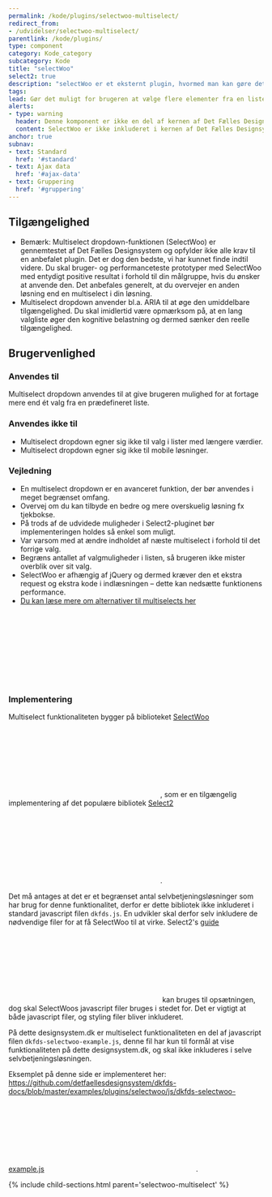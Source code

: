 ```yaml
---
permalink: /kode/plugins/selectwoo-multiselect/
redirect_from:
- /udvidelser/selectwoo-multiselect/
parentlink: /kode/plugins/
type: component
category: Kode_category
subcategory: Kode
title: "selectWoo"
select2: true
description: "selectWoo er et eksternt plugin, hvormed man kan gøre det muligt for brugeren at vælge flere elementer fra en lang liste."
tags:
lead: Gør det muligt for brugeren at vælge flere elementer fra en liste.
alerts:
- type: warning
  header: Denne komponent er ikke en del af kernen af Det Fælles Designsystem
  content: SelectWoo er ikke inkluderet i kernen af Det Fælles Designsystem. For at inkludere SelectWoo skal der inkluderes et eksternt bibliotek, se implementeringsafsnittet nedenfor.<br><br>Det Fælles Designsystem har implementeret et tema til SelectWoo, som findes i <a href="https://github.com/detfaellesdesignsystem/dkfds-plugins" class="icon-link">Plugins projektet<svg class="icon-svg" focusable="false" aria-hidden="true" tabindex="-1"><use xlink:href="#open-in-new"></use></svg></a>.
anchor: true
subnav:
- text: Standard
  href: '#standard'
- text: Ajax data
  href: '#ajax-data'
- text: Gruppering
  href: '#gruppering'
---
```

<h2 class="h4">Tilgængelighed</h2>

- Bemærk: Multiselect dropdown-funktionen (SelectWoo) er gennemtestet af Det Fælles Designsystem og opfylder ikke alle krav til en anbefalet plugin. Det er dog den bedste, vi har kunnet finde indtil videre. Du skal bruger- og performanceteste prototyper med SelectWoo med entydigt positive resultat i forhold til din målgruppe, hvis du ønsker at anvende den. Det anbefales generelt, at du overvejer en anden løsning end en multiselect i din løsning.
- Multiselect dropdown anvender bl.a. ARIA til at øge den umiddelbare tilgængelighed. Du skal imidlertid være opmærksom på, at en lang valgliste øger den kognitive belastning og dermed sænker den reelle tilgængelighed.

<h2 class="h4">Brugervenlighed</h2>
<h3 class="h5">Anvendes til</h3>

Multiselect dropdown anvendes til at give brugeren mulighed for at fortage mere end ét valg fra en prædefineret liste.

<h3 class="h5">Anvendes ikke til</h3>

- Multiselect dropdown egner sig ikke til valg i lister med længere værdier.
- Multiselect dropdown egner sig ikke til mobile løsninger.

<h3 class="h5">Vejledning</h3>

- En multiselect dropdown er en avanceret funktion, der bør anvendes i meget begrænset omfang.
- Overvej om du kan tilbyde en bedre og mere overskuelig løsning fx tjekbokse.
- På trods af de udvidede muligheder i Select2-pluginet bør implementeringen holdes så enkel som muligt.
- Var varsom med at ændre indholdet af næste multiselect i forhold til det forrige valg.
- Begræns antallet af valgmuligheder i listen, så brugeren ikke mister overblik over sit valg.
- SelectWoo er afhængig af jQuery og dermed kræver den et ekstra request og ekstra kode i indlæsningen – dette kan nedsætte funktionens performance.
- <a href="https://medium.com/@kollinz/dropdown-alternatives-for-better-mobile-forms-53e40d641b53" class="icon-link">Du kan læse mere om alternativer til multiselects her<svg class="icon-svg" focusable="false" aria-hidden="true" tabindex="-1"><use xlink:href="#open-in-new"></use></svg></a>

### Implementering

Multiselect funktionaliteten bygger på biblioteket <a href="https://github.com/woocommerce/selectWoo" class="icon-link">SelectWoo<svg class="icon-svg" focusable="false" aria-hidden="true" tabindex="-1"><use xlink:href="#open-in-new"></use></svg></a>, som er en tilgængelig implementering af det populære bibliotek <a href="https://select2.org/" class="icon-link">Select2<svg class="icon-svg" focusable="false" aria-hidden="true" tabindex="-1"><use xlink:href="#open-in-new"></use></svg></a>.

Det må antages at det er et begrænset antal selvbetjeningsløsninger som har brug for denne funktionalitet, derfor er dette bibliotek ikke inkluderet i standard javascript filen `dkfds.js`. En udvikler skal derfor selv inkludere de nødvendige filer for at få SelectWoo til at virke. Select2's <a href="https://select2.org/getting-started/installation" class="icon-link">guide<svg class="icon-svg" focusable="false" aria-hidden="true" tabindex="-1"><use xlink:href="#open-in-new"></use></svg></a> kan bruges til opsætningen, dog skal SelectWoos javascript filer bruges i stedet for. Det er vigtigt at både javascript filer, og styling filer bliver inkluderet.

På dette designsystem.dk er multiselect funktionaliteten en del af javascript filen `dkfds-selectwoo-example.js`, denne fil har kun til formål at vise funktionaliteten på dette designsystem.dk, og skal ikke inkluderes i selve selvbetjeningsløsningen.

Eksemplet på denne side er implementeret her: <a href="https://github.com/detfaellesdesignsystem/dkfds-docs/blob/master/examples/plugins/selectwoo/js/dkfds-selectwoo-example.js" class="icon-link">https://github.com/detfaellesdesignsystem/dkfds-docs/blob/master/examples/plugins/selectwoo/js/dkfds-selectwoo-example.js<svg class="icon-svg" focusable="false" aria-hidden="true" tabindex="-1"><use xlink:href="#open-in-new"></use></svg></a>.

{% include child-sections.html parent='selectwoo-multiselect' %}

